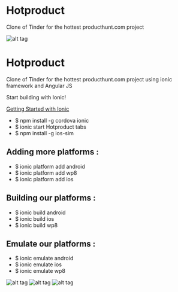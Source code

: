 # Hotproduct
Clone of Tinder for the hottest producthunt.com project

![alt tag](https://github.com/mlaidouni/Hotproduct/blob/master/gif.gif)

# Hotproduct
Clone of Tinder for the hottest producthunt.com project using ionic framework and Angular JS

Start building with Ionic!

[Getting Started with Ionic](http://ionicframework.com/getting-started/)
* $ npm install -g cordova ionic
* $ ionic start Hotproduct tabs
* $ npm install -g ios-sim

## Adding more platforms :

* $ ionic platform add android
* $ ionic platform add wp8
* $ ionic platform add ios


## Building our platforms :

* $ ionic build android
* $ ionic build ios
* $ ionic build wp8


## Emulate our platforms :

* $ ionic emulate android	 	 
* $ ionic emulate ios
* $ ionic emulate wp8



![alt tag](https://github.com/mlaidouni/Hotproduct/blob/master/5.5-inch%20(iPhone%206+)%20-%20Screenshot%201.jpg)
![alt tag](https://github.com/mlaidouni/Hotproduct/blob/master/5.5-inch%20(iPhone%206+)%20-%20Screenshot%202.jpg)
![alt tag](https://github.com/mlaidouni/Hotproduct/blob/master/5.5-inch%20(iPhone%206+)%20-%20Screenshot%203.jpg)

